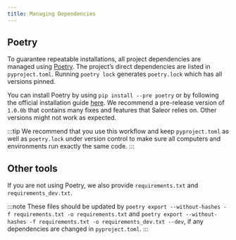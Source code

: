 ```yaml
---
title: Managing Dependencies
---
```


## Poetry

To guarantee repeatable installations, all project dependencies are managed using [Poetry](https://poetry.eustace.io/). The project’s direct dependencies are listed in `pyproject.toml`.
Running `poetry lock` generates `poetry.lock` which has all versions pinned.

You can install Poetry by using `pip install --pre poetry` or by following the official installation guide [here](https://github.com/sdispater/poetry#installation).
We recommend a pre-release version of `1.0.0b` that contains many fixes and features that Saleor relies on. Other versions might not work as expected.

:::tip
We recommend that you use this workflow and keep `pyproject.toml` as well as `poetry.lock` under version control to make sure all computers and environments run exactly the same code.
:::

## Other tools

If you are not using Poetry, we also provide `requirements.txt` and `requirements_dev.txt`.

:::note
These files should be updated by `poetry export --without-hashes -f requirements.txt -o requirements.txt`
and `poetry export --without-hashes -f requirements.txt -o requirements_dev.txt --dev`,
if any dependencies are changed in `pyproject.toml`.
:::
